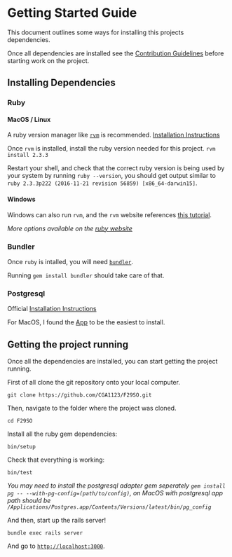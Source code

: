 # Getting Started Guide

This document outlines some ways for installing this projects dependencies.

Once all dependencies are installed see the [Contribution Guidelines](CONTRIBUTING.md) before starting work on the project.

## Installing Dependencies

### Ruby

#### MacOS / Linux

A ruby version manager like [`rvm`](https://rvm.io/) is recommended. [Installation Instructions](https://rvm.io/rvm/install)

Once `rvm` is installed, install the ruby version needed for this project. `rvm install 2.3.3`

Restart your shell, and check that the correct ruby version is being used by your system by running `ruby --version`, you should get output similar to `ruby 2.3.3p222 (2016-11-21 revision 56859) [x86_64-darwin15]`.

#### Windows

Windows can also run `rvm`, and the `rvm` website references [this tutorial](http://blog.developwithpassion.com/2012/03/30/installing-rvm-with-cygwin-on-windows/).


*More options available on the [ruby website](https://www.ruby-lang.org/en/documentation/installation/)*

### Bundler

Once `ruby` is intalled, you will need [`bundler`](http://bundler.io/).

Running `gem install bundler` should take care of that.

### Postgresql

Official [Installation Instructions](https://wiki.postgresql.org/wiki/Detailed_installation_guides)

For MacOS, I found the [App](http://postgresapp.com/) to be the easiest to install.

## Getting the project running

Once all the dependencies are installed, you can start getting the project running.

First of all clone the git repository onto your local computer.

`git clone https://github.com/CGA1123/F29SO.git`

Then, navigate to the folder where the project was cloned.

`cd F29SO`

Install all the ruby gem dependencies:

`bin/setup`

Check that everything is working:

`bin/test`

*You may need to install the postgresql adapter gem seperately `gem install pg -- --with-pg-config=(path/to/config)`, on MacOS with postgresql app path should be `/Applications/Postgres.app/Contents/Versions/latest/bin/pg_config`*

And then, start up the rails server!

`bundle exec rails server`

And go to [`http://localhost:3000`](http://localhost:3000).
